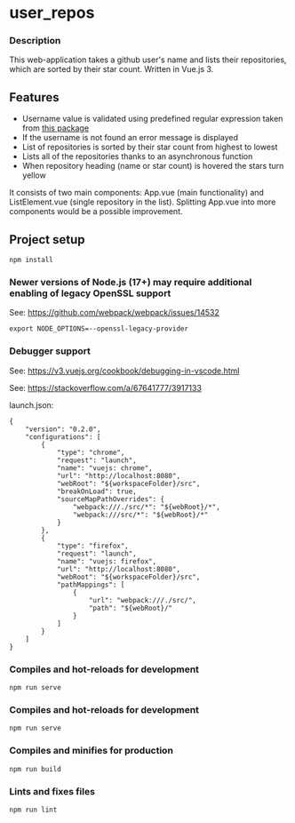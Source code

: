 # user_repos

### Description
This web-application takes a github user's name and lists their repositories, which are sorted by their star count. 
Written in Vue.js 3.

## Features 
- Username value is validated using predefined regular expression taken from [this package](https://github.com/shinnn/github-username-regex)
- If the username is not found an error message is displayed
- List of repositories is sorted by their star count from highest to lowest
- Lists all of the repositories thanks to an asynchronous function
- When repository heading (name or star count) is hovered the stars turn yellow

It consists of two main components: App.vue (main functionality) and ListElement.vue (single repository in the list). Splitting App.vue into more components would be a possible improvement.

## Project setup
```
npm install
```

### Newer versions of Node.js (17+) may require additional enabling of legacy OpenSSL support
See: https://github.com/webpack/webpack/issues/14532
```
export NODE_OPTIONS=--openssl-legacy-provider
```

### Debugger support
See: https://v3.vuejs.org/cookbook/debugging-in-vscode.html

See: https://stackoverflow.com/a/67641777/3917133

launch.json:
```
{
    "version": "0.2.0",
    "configurations": [
        {
            "type": "chrome",
            "request": "launch",
            "name": "vuejs: chrome",
            "url": "http://localhost:8080",
            "webRoot": "${workspaceFolder}/src",
            "breakOnLoad": true,
            "sourceMapPathOverrides": {
                "webpack:///./src/*": "${webRoot}/*",
                "webpack:///src/*": "${webRoot}/*"
            }
        },
        {
            "type": "firefox",
            "request": "launch",
            "name": "vuejs: firefox",
            "url": "http://localhost:8080",
            "webRoot": "${workspaceFolder}/src",
            "pathMappings": [
                {
                    "url": "webpack:///./src/",
                    "path": "${webRoot}/"
                }
            ]
        }
    ]
}
```

### Compiles and hot-reloads for development
```
npm run serve
```

### Compiles and hot-reloads for development
```
npm run serve
```

### Compiles and minifies for production
```
npm run build
```

### Lints and fixes files
```
npm run lint
```